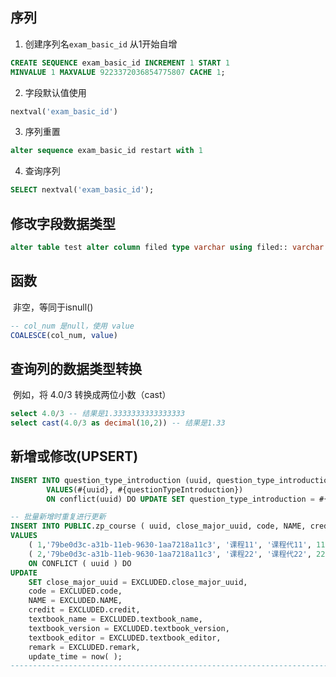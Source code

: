 ## 序列

1. 创建序列名`exam_basic_id` 从1开始自增

```sql
CREATE SEQUENCE exam_basic_id INCREMENT 1 START 1
MINVALUE 1 MAXVALUE 9223372036854775807 CACHE 1;
```

2. 字段默认值使用

```sql
nextval('exam_basic_id')
```

3. 序列重置

```sql
alter sequence exam_basic_id restart with 1
```

4. 查询序列

```sql
SELECT nextval('exam_basic_id');
```



## 修改字段数据类型

```sql
alter table test alter column filed type varchar using filed:: varchar
```



## 函数

​		非空，等同于isnull()

```sql
-- col_num 是null，使用 value
COALESCE(col_num, value)
```

## 查询列的数据类型转换

​		例如，将 4.0/3 转换成两位小数（cast）

```sql
select 4.0/3 -- 结果是1.3333333333333333
select cast(4.0/3 as decimal(10,2)) -- 结果是1.33
```



## 新增或修改(UPSERT)

```sql
INSERT INTO question_type_introduction (uuid, question_type_introduction)
        VALUES(#{uuid}, #{questionTypeIntroduction})
        ON conflict(uuid) DO UPDATE SET question_type_introduction = #{questionTypeIntroduction}
```

```sql
-- 批量新增时重复进行更新
INSERT INTO PUBLIC.zp_course ( uuid, close_major_uuid, code, NAME, credit, textbook_name, textbook_version, textbook_editor, remark, is_delete, create_time, update_time )
VALUES
	( 1,'79be0d3c-a31b-11eb-9630-1aa7218a11c3', '课程11', '课程代11', 11, '代码11', '课代码1', '试听课程', '课程代码11', NULL, NULL, NULL ),
	( 2,'79be0d3c-a31b-11eb-9630-1aa7218a11c3', '课程22', '课程代22', 22, '代码22', '课代码2', '课程代码2', '课程代码22', NULL, NULL, NULL ) 
	ON CONFLICT ( uuid ) DO
UPDATE 
	SET close_major_uuid = EXCLUDED.close_major_uuid,
	code = EXCLUDED.code,
	NAME = EXCLUDED.NAME,
	credit = EXCLUDED.credit,
	textbook_name = EXCLUDED.textbook_name,
	textbook_version = EXCLUDED.textbook_version,
	textbook_editor = EXCLUDED.textbook_editor,
	remark = EXCLUDED.remark,
	update_time = now( );
------------------------------------------------------------------------------------------------------------------------
```

